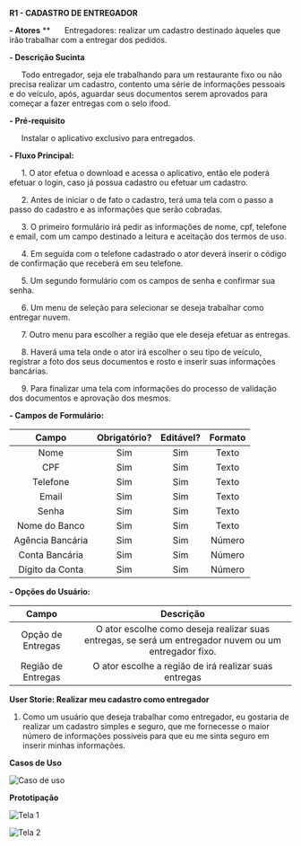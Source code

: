 ﻿**R1 - CADASTRO DE ENTREGADOR**

**- Atores**
**
`	`Entregadores: realizar um cadastro destinado àqueles que irão trabalhar com a entregar dos pedidos.

**- Descrição Sucinta** 

`	`Todo entregador, seja ele trabalhando para um restaurante fixo ou não precisa realizar um cadastro, contento uma série de informações pessoais e do veículo, após, aguardar seus documentos serem aprovados para começar a fazer entregas com o selo ifood.

**- Pré-requisito**

`	`Instalar o aplicativo exclusivo para entregados.

**- Fluxo Principal:** 

`	`1. O ator efetua o download e acessa o aplicativo, então ele poderá efetuar o login, caso já possua cadastro ou efetuar um cadastro.

`	`2. Antes de iniciar o de fato o cadastro, terá uma tela com o passo a passo do cadastro e as informações que serão cobradas.

`	`3. O primeiro formulário irá pedir as informações de nome, cpf, telefone e email, com um campo destinado a leitura e aceitação dos termos de uso.

`	`4. Em seguida com o telefone cadastrado o ator deverá inserir o código de confirmação que receberá em seu telefone.

`	`5. Um segundo formulário com os campos de senha e confirmar sua senha.

`	`6. Um menu de seleção para selecionar se deseja trabalhar como entregar nuvem.

`	`7. Outro menu para escolher a região que ele deseja efetuar as entregas.

`	`8. Haverá uma tela onde o ator irá escolher o seu tipo de veículo, registrar a foto dos seus documentos e rosto e inserir suas informações bancárias.

`	`9. Para finalizar uma tela com informações do processo de validação dos documentos e aprovação dos mesmos.

**- Campos de Formulário:**

|**Campo**|**Obrigatório?**|**Editável?**|**Formato**|
| :-: | :-: | :-: | :-: |
|Nome|Sim|Sim|Texto|
|CPF|Sim|Sim|Texto|
|Telefone|Sim|Sim|Texto|
|Email|Sim|Sim|Texto|
|Senha|Sim|Sim|Texto|
|Nome do Banco|Sim|Sim|Texto|
|Agência Bancária|Sim|Sim|Número|
|Conta Bancária|Sim |Sim |Número|
|Dígito da Conta|Sim|Sim|Número|

**- Opções do Usuário:**

|**Campo**|**Descrição**|
| :-: | :-: |
|Opção de Entregas|O ator escolhe como deseja realizar suas entregas, se será um entregador nuvem ou um entregador fixo.|
|Região de Entregas|O ator escolhe a região de irá realizar suas entregas|

**User Storie: Realizar meu cadastro como entregador**

1. Como um usuário que deseja trabalhar como entregador, eu gostaria de realizar um cadastro simples e seguro, que me fornecesse o maior número de informações possíveis para que eu me sinta seguro em inserir minhas informações.

**Casos de Uso**

![Caso de uso](https://i.imgur.com/560KXon.png)



**Prototipação**

![Tela 1](https://i.imgur.com/9uVtQ0a.jpg)

![Tela 2](https://i.imgur.com/WeopdSY.jpg)


